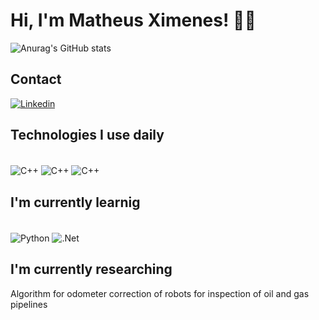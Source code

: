 # Hi, I'm Matheus Ximenes! 👋🏽

![Anurag's GitHub stats](https://github-readme-stats.vercel.app/api?username=MatheusXimeness&show_icons=true&theme=dracula)

## Contact
[![Linkedin](https://img.shields.io/badge/LinkedIn-0077B5?style=for-the-badge&logo=linkedin&logoColor=white)](https://www.linkedin.com/in/matheus-ximenes-162458187/)

## Technologies I use daily

<div style="display: inline_block"><br/>
  <img align="center" alt="C++" src="https://img.shields.io/badge/C%2B%2B-00599C?style=for-the-badge&logo=c%2B%2B&logoColor=white"/>
  <img align="center" alt="C++" src="https://img.shields.io/badge/Ubuntu-E95420?style=for-the-badge&logo=ubuntu&logoColor=white"/>
  <img align="center" alt="C++" src="https://img.shields.io/badge/Qt-5.7-green.svg"/>
</div>

## I'm currently learnig

<div style="display: inline_block"><br/>
  <img align="center" alt="Python" src="https://img.shields.io/badge/Python-3776AB?style=for-the-badge&logo=python&logoColor=white"/>
  <img align="center" alt=".Net" src="https://img.shields.io/badge/.NET-5C2D91?style=for-the-badge&logo=.net&logoColor=white"/>
</div>

## I'm currently researching

Algorithm for odometer correction of robots for inspection of oil and gas pipelines
